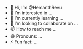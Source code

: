- 👋 Hi, I’m @HemanthRevu
- 👀 I’m interested in ...
- 🌱 I’m currently learning ...
- 💞️ I’m looking to collaborate on ...
- 📫 How to reach me ...
- 😄 Pronouns: ...
- ⚡ Fun fact: ...

<!---
HemanthRevu/HemanthRevu is a ✨ special ✨ repository because its `README.md` (this file) appears on your GitHub profile.
You can click the Preview link to take a look at your changes.
--->
